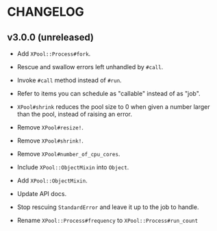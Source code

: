 # CHANGELOG

## v3.0.0 (unreleased)

* Add `XPool::Process#fork`.

* Rescue and swallow errors left unhandled by `#call`.

* Invoke `#call` method instead of `#run`.

* Refer to items you can schedule as "callable" instead of as "job".

* `XPool#shrink` reduces the pool size to 0 when given a number larger than the
  pool, instead of raising an error.

* Remove `XPool#resize!`.

* Remove `XPool#shrink!`.

* Remove `XPool#number_of_cpu_cores`.

* Include `XPool::ObjectMixin` into `Object`.

* Add `XPool::ObjectMixin`.

* Update API docs.

* Stop rescuing `StandardError` and leave it up to the job to handle.

* Rename `XPool::Process#frequency` to `XPool::Process#run_count`
